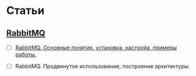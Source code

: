 # Статьи

## [RabbitMQ](/chapter1.md)

* [ ] [RabbitMQ. Основные понятия, установка, настройа, примеры работы.](/chapter1/osnovnie-ponyatiya-i-bazovie-primeri.md)
* [ ] RabbitMQ. Продвинутое использование, построение архитектуры.



